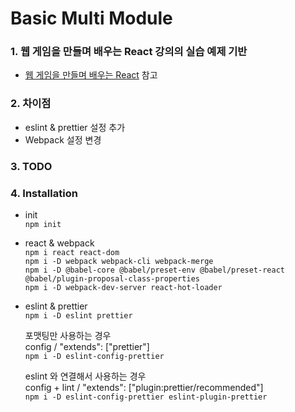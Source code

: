 # Basic Multi Module

### 1. 웹 게임을 만들며 배우는 React 강의의 실습 예제 기반

* [웹 게임을 만들며 배우는 React](https://www.inflearn.com/course/web-game-React/dashboard "웹 게임을 만들며 배우는 React") 참고

### 2. 차이점

* eslint & prettier 설정 추가
* Webpack 설정 변경

### 3. TODO

### 4. Installation

* init  
      ```npm init```

* react & webpack  
    ```npm i react react-dom```  
    ```npm i -D webpack webpack-cli webpack-merge```  
    ```npm i -D @babel-core @babel/preset-env @babel/preset-react @babel/plugin-proposal-class-properties```  
    ```npm i -D webpack-dev-server react-hot-loader```  

* eslint & prettier  
    ```npm i -D eslint prettier```

    포맷팅만 사용하는 경우  
    config / "extends": ["prettier"]  
    ```npm i -D eslint-config-prettier```

    eslint 와 연결해서 사용하는 경우  
    config + lint / "extends": ["plugin:prettier/recommended"]  
    ```npm i -D eslint-config-prettier eslint-plugin-prettier```
